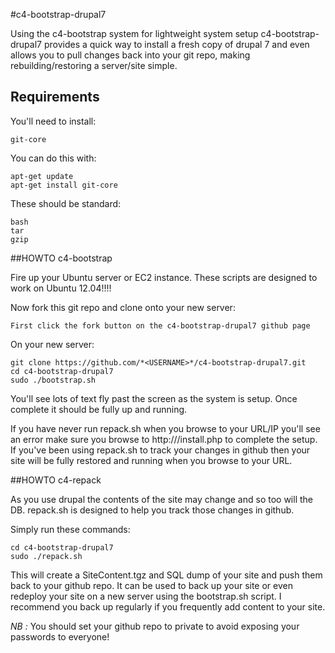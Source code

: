 #c4-bootstrap-drupal7

Using the c4-bootstrap system for lightweight system setup c4-bootstrap-drupal7 provides a quick way to install a fresh copy of drupal 7 and even allows you to pull changes back into your git repo, making rebuilding/restoring a server/site simple.

## Requirements

You'll need to install:

    git-core

You can do this with:

    apt-get update
    apt-get install git-core

These should be standard:

    bash
    tar
    gzip

##HOWTO c4-bootstrap

Fire up your Ubuntu server or EC2 instance. These scripts are designed to work on Ubuntu 12.04!!!!

Now fork this git repo and clone onto your new server:

    First click the fork button on the c4-bootstrap-drupal7 github page

On your new server:

    git clone https://github.com/*<USERNAME>*/c4-bootstrap-drupal7.git
    cd c4-bootstrap-drupal7
    sudo ./bootstrap.sh

You'll see lots of text fly past the screen as the system is setup. Once complete it should be fully up and running.

If you have never run repack.sh when you browse to your URL/IP you'll see an error make sure you browse to http://<YOURIP>/install.php to complete the setup. If you've been using repack.sh to track your changes in github then your site will be fully restored and running when you browse to your URL.

##HOWTO c4-repack

As you use drupal the contents of the site may change and so too will the DB. repack.sh is designed to help you track those changes in github.

Simply run these commands:

    cd c4-bootstrap-drupal7
    sudo ./repack.sh

This will create a SiteContent.tgz and SQL dump of your site and push them back to your github repo. It can be used to back up your site or even redeploy your site on a new server using the bootstrap.sh script. I recommend you back up regularly if you frequently add content to your site.

_*NB :*_ You should set your github repo to private to avoid exposing your passwords to everyone!
